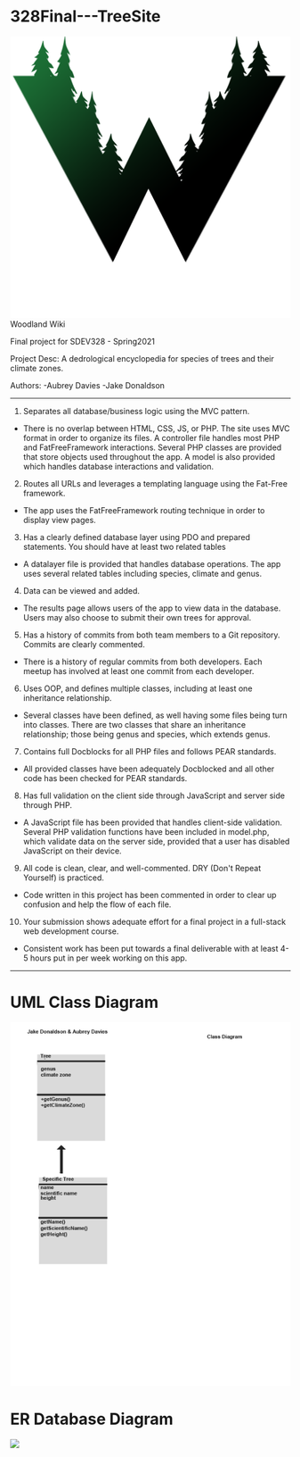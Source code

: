 # 328Final---TreeSite
![](images/woodland-wiki-green.png)
Woodland Wiki

Final project for SDEV328 - Spring2021

Project Desc: A dedrological encyclopedia for species of trees and their climate zones.

Authors:
    -Aubrey Davies
    -Jake Donaldson

***
1. Separates all database/business logic using the MVC pattern.

-   There is no overlap between HTML, CSS, JS, or PHP. The site uses MVC format in order to organize its files.
A controller file handles most PHP and FatFreeFramework interactions. Several PHP classes are provided that
   store objects used throughout the app. A model is also provided which handles database interactions and 
   validation.
 

2. Routes all URLs and leverages a templating language using the Fat-Free framework.

-   The app uses the FatFreeFramework routing technique in order to display view pages.
  

3. Has a clearly defined database layer using PDO and prepared statements. You should have at least two related tables

-   A datalayer file is provided that handles database operations. The app uses several related tables including
species, climate and genus.
  
 
4. Data can be viewed and added.

-    The results page allows users of the app to view data in the database. Users may also choose to submit their own
trees for approval.
  
 
5. Has a history of commits from both team members to a Git repository. Commits are clearly commented.

-   There is a history of regular commits from both developers. Each meetup has involved at least one commit from 
each developer.
  
 
6. Uses OOP, and defines multiple classes, including at least one inheritance relationship.

-   Several classes have been defined, as well having some files being turn into classes. There are two classes 
that share an inheritance relationship; those being genus and species, which extends genus.
  
 
7. Contains full Docblocks for all PHP files and follows PEAR standards.

-   All provided classes have been adequately Docblocked and all other code has been checked for PEAR standards.


8. Has full validation on the client side through JavaScript and server side through PHP.

-   A JavaScript file has been provided that handles client-side validation. Several PHP validation functions have 
been included in model.php, which validate data on the server side, provided that a user has disabled JavaScript 
   on their device.
 
  
9. All code is clean, clear, and well-commented. DRY (Don't Repeat Yourself) is practiced.

-   Code written in this project has been commented in order to clear up confusion and help the flow of each file.


10. Your submission shows adequate effort for a final project in a full-stack web development course.

-   Consistent work has been put towards a final deliverable with at least 4-5 hours put in per week working 
on this app.
    
***
# UML Class Diagram
![](images/uml_diagram.png)

# ER Database Diagram
![](images/er_diagram.png)
